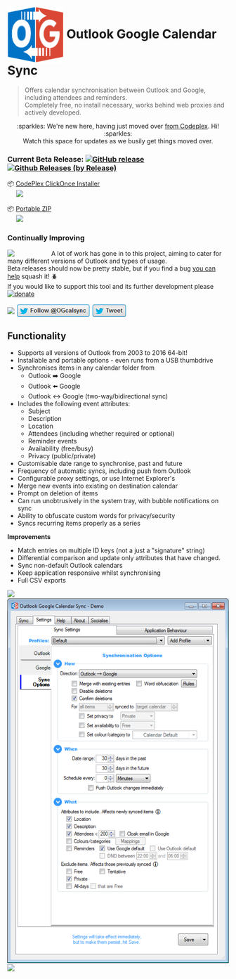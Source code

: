 # <img src="https://github.com/phw198/OutlookGoogleCalendarSync/raw/master/docs/images/ogcs128x128.png" valign="middle"> Outlook Google Calendar Sync

> Offers calendar synchronisation between Outlook and Google, including attendees and reminders.  
> Completely free, no install necessary, works behind web proxies and actively developed.

<p align="center">:sparkles: We're new here, having just moved over <a href="https://outlookgooglecalendarsync.codeplex.com" target="_blank">from Codeplex</a>. Hi! :sparkles:<br/>
Watch this space for updates as we busily get things moved over.</p>

### Current Beta Release: [![GitHub release](https://img.shields.io/github/release/phw198/OutlookGoogleCalendarSync.svg)](https://github.com/phw198/OutlookGoogleCalendarSync/releases/latest) [![Github Releases (by Release)](https://img.shields.io/github/downloads/phw198/outlookgooglecalendarsync/v2.4.0-beta/total.svg)](https://github.com/phw198/OutlookGoogleCalendarSync/releases/tag/v2.4.0-beta)

:package: [CodePlex ClickOnce Installer](https://outlookgooglecalendarsync.codeplex.com/downloads/get/clickOnce/OutlookGoogleCalendarSync.application)  
 &nbsp;&nbsp;&nbsp;&nbsp;&nbsp;[![](https://img.shields.io/badge/downloads-25827-green.svg)](https://outlookgooglecalendarsync.codeplex.com/downloads/get/clickOnce/OutlookGoogleCalendarSync.application)
 
 :package: [Portable ZIP](https://github.com/phw198/OutlookGoogleCalendarSync/releases/download/v2.4.0-beta/Portable_OGCS_v2.4.0.zip)  
 &nbsp;&nbsp;&nbsp;&nbsp;&nbsp;[![](https://img.shields.io/github/downloads/phw198/outlookgooglecalendarsync/latest/Portable_OGCS_v2.4.0.zip.svg)](https://github.com/phw198/OutlookGoogleCalendarSync/releases/download/v2.4.0-beta/Portable_OGCS_v2.4.0.zip)

### Continually Improving
<img src="https://campbowiedistrict.com/wp-content/uploads/2016/08/page0-under-construction1.png" v
align="left" width="100px"/> 
A lot of work has gone in to this project, aiming to cater for many different versions of Outlook and types of usage.  
Beta releases should now be pretty stable, but if you find a bug [you can help](https://github.com/phw198/OutlookGoogleCalendarSync/wiki/Reporting-Problems) squash it! :beetle:  
If you would like to support this tool and its further development please [![donate](https://www.paypalobjects.com/en_GB/i/btn/btn_donate_SM.gif)](https://www.paypal.com/cgi-bin/webscr?cmd=_s-xclick&hosted_button_id=RT46CXQDSSYWJ&item_name=Outlook%20Google%20Calendar%20Sync%20donation.%20For%20splash%20screen%20hiding,%20enter%20your%20Gmail%20address%20in%20comment%20section)

<a href="https://plus.google.com/communities/114412828247015553563"><img src="https://github.com/phw198/OutlookGoogleCalendarSync/raw/master/docs/images/home_google_community.png" align="center"></a> <a href="http://www.twitter.com/OGcalsync"><img src="https://github.com/phw198/OutlookGoogleCalendarSync/raw/master/docs/images/home_twitter_follow.png" align="center"></a> <a href="https://twitter.com/intent/tweet?original_referer=https%3A%2F%2Fabout.twitter.com%2Fresources%2Fbuttons&text=I%20just%20found%20this%20amazing%20free%20tool%20to%20sync%20Outlook%20and%20Google%20calendars&tw_p=tweetbutton&url=http%3A%2F%2Fbit.ly%2FOGcalsync&via=OGcalsync"><img src="https://github.com/phw198/OutlookGoogleCalendarSync/raw/master/docs/images/home_tweet.png" align="center"></a>

## Functionality

- Supports all versions of Outlook from 2003 to 2016 64-bit!
- Installable and portable options - even runs from a USB thumbdrive
- Synchronises items in any calendar folder from
   - Outlook :arrow_right: Google
   - Outlook :arrow_left: Google
   - Outlook :left_right_arrow: Google (two-way/bidirectional sync)
- Includes the following event attributes:
   - Subject
   - Description
   - Location
   - Attendees (including whether required or optional)
   - Reminder events
   - Availability (free/busy)
   - Privacy (public/private)
- Customisable date range to synchronise, past and future
- Frequency of automatic syncs, including push from Outlook
- Configurable proxy settings, or use Internet Explorer's
- Merge new events into existing on destination calendar
- Prompt on deletion of items
- Can run unobtrusively in the system tray, with bubble notifications on sync
- Ability to obfuscate custom words for privacy/security
- Syncs recurring items properly as a series

**Improvements**
- Match entries on multiple ID keys (not a just a "signature" string)
- Differential comparison and update only attributes that have changed.
- Sync non-default Outlook calendars
- Keep application responsive whilst synchronising
- Full CSV exports

![](https://github.com/phw198/OutlookGoogleCalendarSync/raw/master/docs/images/home_screen1.png)
![](https://github.com/phw198/OutlookGoogleCalendarSync/raw/master/docs/images/home_screen2.png)
![](https://github.com/phw198/OutlookGoogleCalendarSync/raw/master/docs/images/home_screen3.png)

